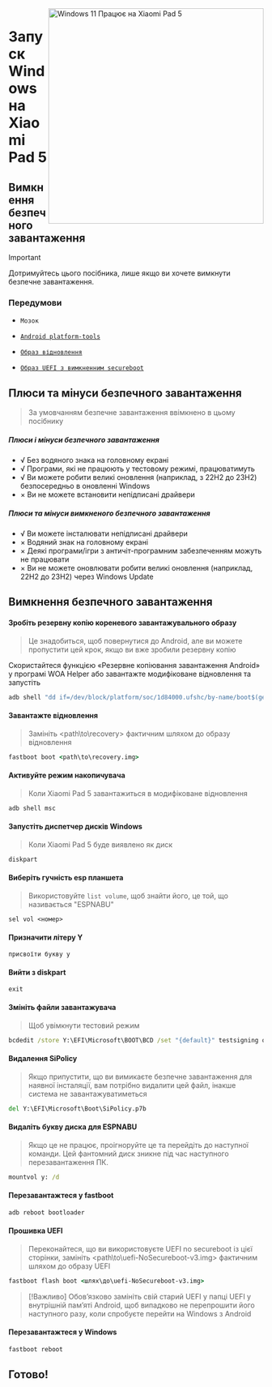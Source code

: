 <img align="right" src="https://raw.githubusercontent.com/erdilS/Port-Windows-11-Xiaomi-Pad-5/main/nabu.png" width="425" alt="Windows 11 Працює на Xiaomi Pad 5">

# Запуск Windows на Xiaomi Pad 5

## Вимкнення безпечного завантаження
> [!Important]
> Дотримуйтесь цього посібника, лише якщо ви хочете вимкнути безпечне завантаження.

### Передумови
- ```Мозок```

- [```Android platform-tools```](https://developer.android.com/studio/releases/platform-tools)

- [```Образ відновлення```](https://github.com/erdilS/Port-Windows-11-Xiaomi-Pad-5/releases/download/1.0/recovery.img)

- [```Образ UEFI з вимкненним secureboot```](https://github.com/erdilS/Port-Windows-11-Xiaomi-Pad-5/releases/download/UEFI/uefi-NoSecureboot-v3.img)

## Плюси та мінуси безпечного завантаження
> За умовчанням безпечне завантаження ввімкнено в цьому посібнику

##### Плюси і мінуси безпечного завантаження
- √ Без водяного знака на головному екрані
- √ Програми, які не працюють у тестовому режимі, працюватимуть
- √ Ви можете робити великі оновлення (наприклад, з 22H2 до 23H2) безпосередньо в оновленні Windows
- × Ви не можете встановити непідписані драйвери

##### Плюси та мінуси вимкненого безпечного завантаження 
- √ Ви можете інсталювати непідписані драйвери
- × Водяний знак на головному екрані
- × Деякі програми/ігри з античіт-програмним забезпеченням можуть не працювати
- × Ви не можете оновлювати робити великі оновлення (наприклад, 22H2 до 23H2) через Windows Update

## Вимкнення безпечного завантаження

#### Зробіть резервну копію кореневого завантажувального образу
> Це знадобиться, щоб повернутися до Android, але ви можете пропустити цей крок, якщо ви вже зробили резервну копію

Скористайтеся функцією «Резервне копіювання завантаження Android» у програмі WOA Helper або завантажте модифіковане відновлення та запустіть
```cmd
adb shell "dd if=/dev/block/platform/soc/1d84000.ufshc/by-name/boot$(getprop ro.boot.slot_suffix) of=/tmp/rooted_boot.img" && adb pull /tmp/rooted_boot.img
```

#### Завантажте відновлення
> Замініть <path\to\recovery> фактичним шляхом до образу відновлення
```cmd
fastboot boot <path\to\recovery.img>
```

#### Активуйте режим накопичувача
> Коли Xiaomi Pad 5 завантажиться в модифіковане відновлення
```cmd
adb shell msc
```

#### Запустіть диспетчер дисків Windows
> Коли Xiaomi Pad 5 буде виявлено як диск
```cmd
diskpart
```

#### Виберіть гучність esp планшета
> Використовуйте `list volume`, щоб знайти його, це той, що називається "ESPNABU"
```diskpart
sel vol <номер>
```

#### Призначити літеру Y
```diskpart
присвоїти букву у
```

#### Вийти з diskpart
```diskpart
exit
```

#### Змініть файли завантажувача
> Щоб увімкнути тестовий режим
```cmd
bcdedit /store Y:\EFI\Microsoft\BOOT\BCD /set "{default}" testsigning on
```

#### Видалення SiPolicy
> Якщо припустити, що ви вимикаєте безпечне завантаження для наявної інсталяції, вам потрібно видалити цей файл, інакше система не завантажуватиметься
```cmd
del Y:\EFI\Microsoft\Boot\SiPolicy.p7b
```

#### Видаліть букву диска для ESPNABU
> Якщо це не працює, проігноруйте це та перейдіть до наступної команди. Цей фантомний диск зникне під час наступного перезавантаження ПК.
```cmd
mountvol y: /d
```

#### Перезавантажтеся у fastboot
```cmd
adb reboot bootloader
```

#### Прошивка UEFI
> Переконайтеся, що ви використовуєте UEFI no secureboot із цієї сторінки, замініть <path\to\uefi-NoSecureboot-v3.img> фактичним шляхом до образу UEFI
```cmd
fastboot flash boot <шлях\до\uefi-NoSecureboot-v3.img>
```
> [!Важливо]
> Обов’язково замініть свій старий UEFI у папці UEFI у внутрішній пам’яті Android, щоб випадково не перепрошити його наступного разу, коли спробуєте перейти на Windows з Android

#### Перезавантажтеся у Windows
```cmd
fastboot reboot
```

## Готово!
